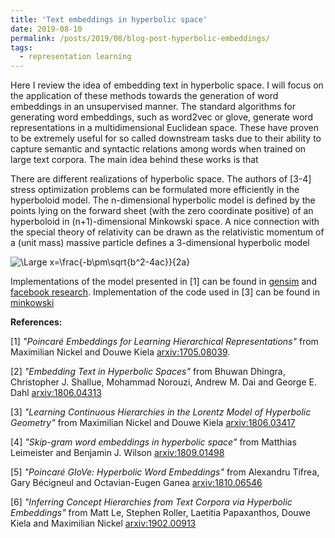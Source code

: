```yaml
---
title: 'Text embeddings in hyperbolic space'
date: 2019-08-10
permalink: /posts/2019/08/blog-post-hyperbolic-embeddings/
tags:
  - representation learning
---
```


Here I review the idea of embedding text in hyperbolic space.  I will focus on the application of these methods towards the generation of word embeddings in an unsupervised manner.   The standard algorithms for generating word embeddings, such as word2vec or glove, generate word representations in a multidimensional Euclidean space.  These have proven to be extremely useful for so called downstream tasks due to their ability to capture semantic and syntactic relations among words when trained on large text corpora.   The main idea behind these works is that 


There are different realizations of hyperbolic space.   The authors of [3-4] stress optimization problems can be formulated more efficiently in the hyperboloid model.  The n-dimensional hyperbolic model is defined by the points lying on the forward sheet (with the zero coordinate positive) of an hyperboloid in (n+1)-dimensional Minkowski space.   A nice connection with the special theory of relativity can be drawn as the relativistic momentum of a (unit mass) massive particle defines a 3-dimensional hyperbolic model

<img src="https://latex.codecogs.com/svg.latex?\Large&space;E^2-|\vec p|^2c^2=m^2c^4" title="\Large x=\frac{-b\pm\sqrt{b^2-4ac}}{2a}" />




Implementations of the model presented in [1] can be found in [gensim](https://radimrehurek.com/gensim/models/poincare.html)
and [facebook research](https://github.com/facebookresearch/poincare-embeddings). Implementation of the code used in [3] can be found in [minkowski](https://github.com/lateral/minkowski)






**References:**

[1] *"Poincaré Embeddings for Learning Hierarchical Representations"* from Maximilian Nickel and Douwe Kiela [arxiv:1705.08039](https://arxiv.org/abs/1705.08039).  

[2] *"Embedding Text in Hyperbolic Spaces"* from Bhuwan Dhingra, Christopher J. Shallue, Mohammad Norouzi, Andrew M. Dai and George E. Dahl [arxiv:1806.04313](https://arxiv.org/abs/1806.04313)

[3] *"Learning Continuous Hierarchies in the Lorentz Model of Hyperbolic Geometry"* from Maximilian Nickel and Douwe Kiela [arxiv:1806.03417](https://arxiv.org/abs/1806.03417)

[4] *"Skip-gram word embeddings in hyperbolic space"* from Matthias Leimeister and Benjamin J. Wilson [arxiv:1809.01498](https://arxiv.org/abs/1809.01498)

[5] *"Poincaré GloVe: Hyperbolic Word Embeddings"* from Alexandru Tifrea, Gary Bécigneul and Octavian-Eugen Ganea [arxiv:1810.06546](https://arxiv.org/abs/1810.06546)

[6] *"Inferring Concept Hierarchies from Text Corpora via Hyperbolic Embeddings"* from Matt Le, Stephen Roller, Laetitia Papaxanthos, Douwe Kiela and Maximilian Nickel [arxiv:1902.00913](https://arxiv.org/abs/1902.00913)
